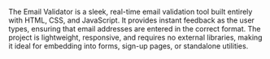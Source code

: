 The Email Validator is a sleek, real-time email validation tool built entirely with HTML, CSS, and JavaScript. It provides instant feedback as the user types, ensuring that email addresses are entered in the correct format. The project is lightweight, responsive, and requires no external libraries, making it ideal for embedding into forms, sign-up pages, or standalone utilities.
